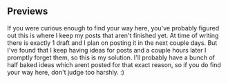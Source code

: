 ## Previews

If you were curious enough to find your way here, you've probably figured out this is where I keep my posts that aren't finished yet. At time of writing there is exactly 1 draft and I plan on posting it in the next couple days. But I've found that I keep having ideas for posts and a couple hours later I promptly forget them, so this is my solution. I'll probably have a bunch of half baked ideas which arent posted for that exact reason, so if you do find your way here, don't judge too harshly. :) 